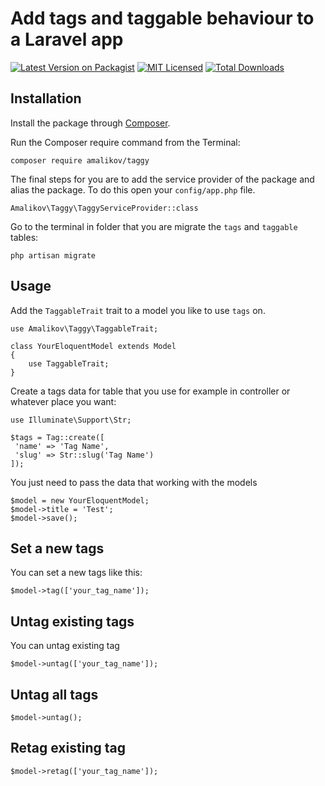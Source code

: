 # Add tags and taggable behaviour to a Laravel app

[![Latest Version on Packagist](https://img.shields.io/packagist/v/websystem/tags.svg?style=flat-square)](https://packagist.org/packages/websystem/tags)
[![MIT Licensed](https://img.shields.io/badge/license-MIT-brightgreen.svg?style=flat-square)](LICENSE.md)
[![Total Downloads](https://img.shields.io/packagist/dt/websystem/tags.svg?style=flat-square)](https://packagist.org/packages/websystem/tags)

## Installation

Install the package through [Composer](http://getcomposer.org/).

Run the Composer require command from the Terminal:

    composer require amalikov/taggy

The final steps for you are to add the service provider of the package and alias the package. To do this open your `config/app.php` file.

`Amalikov\Taggy\TaggyServiceProvider::class`

Go to the terminal in folder that you are migrate the `tags` and `taggable` tables:

```php artisan migrate```
## Usage
Add the `TaggableTrait` trait to a model you like to use `tags` on.
```
use Amalikov\Taggy\TaggableTrait;

class YourEloquentModel extends Model
{
    use TaggableTrait;
}
```
Create a tags data for table that you use for example in controller or whatever place you want:
```
use Illuminate\Support\Str;

$tags = Tag::create([
 'name' => 'Tag Name',
 'slug' => Str::slug('Tag Name')
]);

```
You just need to pass the data that working with the models
```
$model = new YourEloquentModel;
$model->title = 'Test';
$model->save();
```
## Set a new tags
You can set a new tags like this:
```
$model->tag(['your_tag_name']);
````
## Untag existing tags
You can untag existing tag
```
$model->untag(['your_tag_name']);
````

## Untag all tags

```
$model->untag();
````

## Retag existing tag
```
$model->retag(['your_tag_name']);
````
